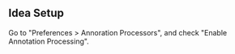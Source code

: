 ## Idea Setup

Go to "Preferences > Annoration Processors", and check "Enable Annotation
Processing".